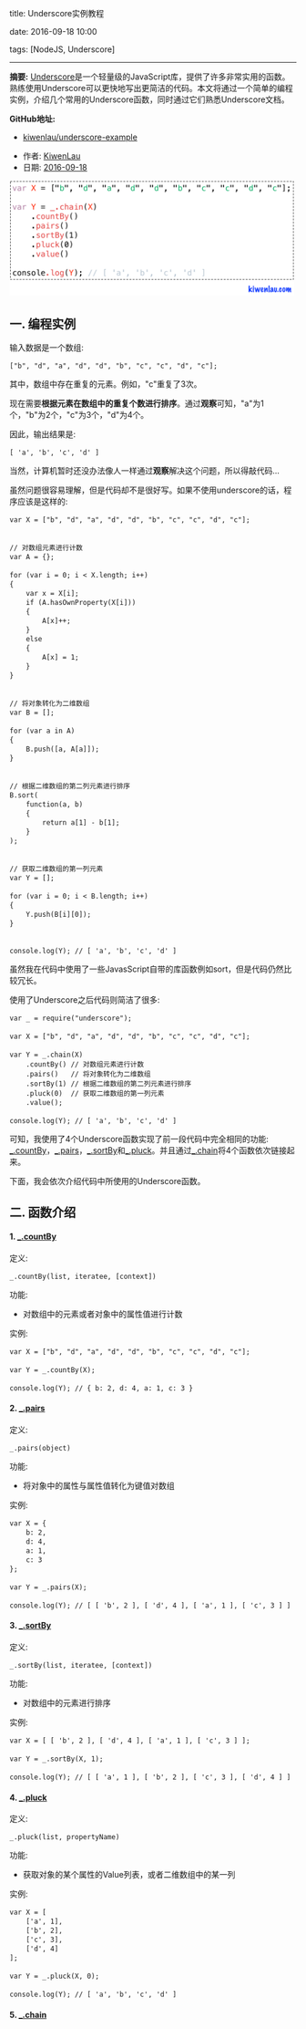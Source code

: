 title: Underscore实例教程

date: 2016-09-18 10:00

tags: [NodeJS, Underscore]

---

**摘要:** [Underscore](http://underscorejs.org/)是一个轻量级的JavaScript库，提供了许多非常实用的函数。熟练使用Underscore可以更快地写出更简洁的代码。本文将通过一个简单的编程实例，介绍几个常用的Underscore函数，同时通过它们熟悉Underscore文档。

**GitHub地址:**

- [kiwenlau/underscore-example](https://github.com/kiwenlau/underscore-example)

<!-- more -->

- 作者: [KiwenLau](http://kiwenlau.com/)
- 日期: [2016-09-18](http://kiwenlau.com/2016/09/18/underscore-example/)

<img src="underscore-example/underscore-example.png" width = "500"/>

## 一. 编程实例

输入数据是一个数组: 

```
["b", "d", "a", "d", "d", "b", "c", "c", "d", "c"];
```

其中，数组中存在重复的元素。例如，"c"重复了3次。

现在需要**根据元素在数组中的重复个数进行排序**。通过**观察**可知，"a"为1个，"b"为2个，"c"为3个，"d"为4个。

因此，输出结果是:

```
[ 'a', 'b', 'c', 'd' ]
```

当然，计算机暂时还没办法像人一样通过**观察**解决这个问题，所以得敲代码...

虽然问题很容易理解，但是代码却不是很好写。如果不使用underscore的话，程序应该是这样的:

```
var X = ["b", "d", "a", "d", "d", "b", "c", "c", "d", "c"];


// 对数组元素进行计数
var A = {};

for (var i = 0; i < X.length; i++)
{
    var x = X[i];
    if (A.hasOwnProperty(X[i]))
    {
        A[x]++;
    }
    else
    {
        A[x] = 1;
    }
}


// 将对象转化为二维数组
var B = [];

for (var a in A)
{
    B.push([a, A[a]]);
}


// 根据二维数组的第二列元素进行排序
B.sort(
    function(a, b)
    {
        return a[1] - b[1];
    }
);


// 获取二维数组的第一列元素
var Y = [];

for (var i = 0; i < B.length; i++)
{
    Y.push(B[i][0]);
}


console.log(Y); // [ 'a', 'b', 'c', 'd' ]
```

虽然我在代码中使用了一些JavasScript自带的库函数例如sort，但是代码仍然比较冗长。

使用了Underscore之后代码则简洁了很多:

```
var _ = require("underscore");

var X = ["b", "d", "a", "d", "d", "b", "c", "c", "d", "c"];

var Y = _.chain(X)
    .countBy() // 对数组元素进行计数
    .pairs()   // 将对象转化为二维数组
    .sortBy(1) // 根据二维数组的第二列元素进行排序
    .pluck(0)  // 获取二维数组的第一列元素
    .value();

console.log(Y); // [ 'a', 'b', 'c', 'd' ]
```

可知，我使用了4个Underscore函数实现了前一段代码中完全相同的功能: [_.countBy](http://underscorejs.org/#countBy)，[_.pairs](http://underscorejs.org/#pairs)，[_.sortBy](http://underscorejs.org/#sortBy)和[_.pluck](http://underscorejs.org/#pluck)。并且通过[_.chain](http://underscorejs.org/#chain)将4个函数依次链接起来。

下面，我会依次介绍代码中所使用的Underscore函数。

## 二. 函数介绍

#### **1. [_.countBy](http://underscorejs.org/#countBy)**

定义:

```
_.countBy(list, iteratee, [context]) 
```

功能: 

- 对数组中的元素或者对象中的属性值进行计数

实例:

```
var X = ["b", "d", "a", "d", "d", "b", "c", "c", "d", "c"];

var Y = _.countBy(X);

console.log(Y); // { b: 2, d: 4, a: 1, c: 3 }
```

#### **2. [_.pairs](http://underscorejs.org/#pairs)**

定义:

```
_.pairs(object)
```

功能: 

- 将对象中的属性与属性值转化为键值对数组

实例:

```
var X = {
    b: 2,
    d: 4,
    a: 1,
    c: 3
};

var Y = _.pairs(X);

console.log(Y); // [ [ 'b', 2 ], [ 'd', 4 ], [ 'a', 1 ], [ 'c', 3 ] ]
```

#### **3. [_.sortBy](http://underscorejs.org/#sortBy)**

定义:

```
_.sortBy(list, iteratee, [context]) 
```

功能: 

- 对数组中的元素进行排序

实例:

```
var X = [ [ 'b', 2 ], [ 'd', 4 ], [ 'a', 1 ], [ 'c', 3 ] ];

var Y = _.sortBy(X, 1);

console.log(Y); // [ [ 'a', 1 ], [ 'b', 2 ], [ 'c', 3 ], [ 'd', 4 ] ]
```

#### **4. [_.pluck](http://underscorejs.org/#pluck)**

定义:

```
_.pluck(list, propertyName) 
```

功能: 

- 获取对象的某个属性的Value列表，或者二维数组中的某一列

实例:

```
var X = [
    ['a', 1],
    ['b', 2],
    ['c', 3],
    ['d', 4]
];

var Y = _.pluck(X, 0);

console.log(Y); // [ 'a', 'b', 'c', 'd' ]
```

#### **5. [_.chain](http://underscorejs.org/#chain)**